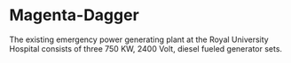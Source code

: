 # Magenta-Dagger
The existing emergency power generating plant at the Royal University Hospital consists of three 750 KW, 2400 Volt, diesel fueled generator sets.  
